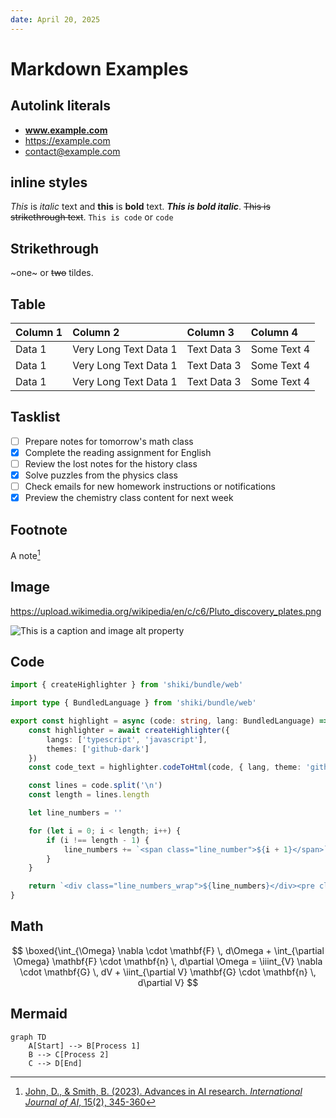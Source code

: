 ```yaml
---
date: April 20, 2025
---
```


# Markdown Examples

## Autolink literals

- **www.example.com**
- https://example.com
- contact@example.com

## inline styles

_This_ is *italic* text and __this__ is **bold** text.
___This is bold italic___.
~~This is strikethrough text~~.
`This is code` or `` code ``

## Strikethrough

~one~ or ~~two~~ tildes.

## Table

| Column 1 | Column 2     | Column 3   | Column 4    
|:---------|:-------------|:-----------|:------------|
| Data 1   | Very Long Text Data 1 | Text Data 3| Some Text 4 | 
| Data 1   | Very Long Text Data 1 | Text Data 3| Some Text 4 | 
| Data 1   | Very Long Text Data 1 | Text Data 3| Some Text 4 | 


## Tasklist

- [ ] Prepare notes for tomorrow's math class
- [x] Complete the reading assignment for English
- [ ] Review the lost notes for the history class
- [x] Solve puzzles from the physics class
- [ ] Check emails for new homework instructions or notifications
- [x] Preview the chemistry class content for next week

## Footnote

A note[^1]

[^1]: [John, D., & Smith, B. (2023). Advances in AI research. *International Journal of AI*, 15(2), 345-360](http://examplejournal.com/advances-in-ai-research)

## Image

https://upload.wikimedia.org/wikipedia/en/c/c6/Pluto_discovery_plates.png

![This is a caption and image alt property](https://cdn.pixabay.com/photo/2025/04/03/04/49/winter-9510493_1280.jpg)

## Code

```ts
import { createHighlighter } from 'shiki/bundle/web'

import type { BundledLanguage } from 'shiki/bundle/web'

export const highlight = async (code: string, lang: BundledLanguage) => {
	const highlighter = await createHighlighter({
		langs: ['typescript', 'javascript'],
		themes: ['github-dark']
	})
	const code_text = highlighter.codeToHtml(code, { lang, theme: 'github-dark', structure: 'inline' })

	const lines = code.split('\n')
	const length = lines.length

	let line_numbers = ''

	for (let i = 0; i < length; i++) {
		if (i !== length - 1) {
			line_numbers += `<span class="line_number">${i + 1}</span>`
		}
	}

	return `<div class="line_numbers_wrap">${line_numbers}</div><pre class="pre_code_wrap">${code_text}</pre>`
}
```

## Math

$$
\boxed{\int_{\Omega} \nabla \cdot \mathbf{F} \, d\Omega + \int_{\partial \Omega} \mathbf{F} \cdot \mathbf{n} \, d\partial \Omega = \iiint_{V} \nabla \cdot \mathbf{G} \, dV + \iint_{\partial V} \mathbf{G} \cdot \mathbf{n} \, d\partial V}
$$

## Mermaid

```mermaid
graph TD
    A[Start] --> B[Process 1]
    B --> C[Process 2]
    C --> D[End]
```